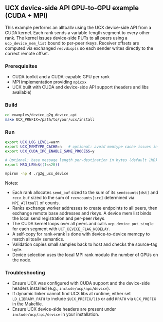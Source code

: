## UCX device-side API GPU-to-GPU example (CUDA + MPI)

This example performs an alltoallv using the UCX device-side API from a CUDA kernel. Each rank sends a variable-length segment to every other rank. The kernel issues device-side PUTs to all peers using a `ucp_device_mem_list` bound to per-peer rkeys. Receiver offsets are computed via exchanged `recvdispls` so each sender writes directly to the correct remote offset.

### Prerequisites
- CUDA toolkit and a CUDA-capable GPU per rank
- MPI implementation providing `mpicxx`
- UCX built with CUDA and device-side API support (headers and libs available)

### Build
```bash
cd examples/device_g2g_device_api
make UCX_PREFIX=/path/to/your/ucx/install
```

### Run
```bash
export UCX_LOG_LEVEL=warn
export UCX_MEMTYPE_CACHE=n   # optional: avoid memtype cache issues in some setups
export UCX_CUDA_IPC_ENABLE_SAME_PROCESS=y

# Optional: base message length per-destination in bytes (default 1MB)
export MSG_LEN=$((1<<20))

mpirun -np 4 ./g2g_ucx_device
```

Notes:
- Each rank allocates `send_buf` sized to the sum of its `sendcounts[dst]` and `recv_buf` sized to the sum of `recvcounts[src]` determined via `MPI_Alltoall` of counts.
- Ranks exchange worker addresses to create endpoints to all peers, then exchange remote base addresses and rkeys. A device mem list binds the local send registration and per-peer rkeys.
- The CUDA kernel loops over all peers and calls `ucp_device_put_single` for each segment with `UCT_DEVICE_FLAG_NODELAY`.
- A self-copy for rank→rank is done with device-to-device memcpy to match alltoallv semantics.
- Validation copies small samples back to host and checks the source-tag byte.
- Device selection uses the local MPI rank modulo the number of GPUs on the node.

### Troubleshooting
- Ensure UCX was configured with CUDA support and the device-side headers installed (e.g., `include/ucp/api/device`).
- If dynamic linker cannot find UCX libs at runtime, either set `LD_LIBRARY_PATH` to include `$UCX_PREFIX/lib` or add `RPATH` via `UCX_PREFIX` in the Makefile.
- Ensure UCX device-side headers are present under `include/ucp/api/device` in your installation.



